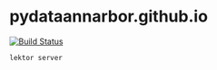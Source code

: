 pydataannarbor.github.io
==================

[![Build Status](https://travis-ci.org/PyDataAnnArbor/pydataannarbor.github.io.svg?branch=source)](https://travis-ci.org/PyDataAnnArbor/pydataannarbor.github.io)

```bash
lektor server
```
